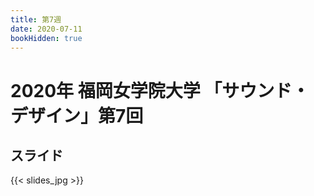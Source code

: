 ```yaml
---
title: 第7週
date: 2020-07-11
bookHidden: true
---
```



# 2020年 福岡女学院大学 「サウンド・デザイン」第7回


## スライド

{{< slides_jpg >}}

